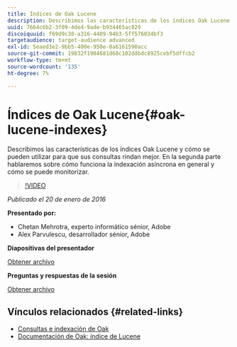 ```yaml
---
title: Índices de Oak Lucene
description: Describimos las características de los índices Oak Lucene y cómo se pueden utilizar para que sus consultas rindan mejor. En la segunda parte hablaremos sobre cómo funciona la indexación asíncrona en general y cómo se puede monitorizar.
uuid: 7664c6b2-3f09-4de4-9ade-b934465ac829
discoiquuid: f69d9c38-a316-4409-94b3-5ff576034bf3
targetaudience: target-audience advanced
exl-id: 5eaed3e2-9bb5-400e-950e-8a6161590acc
source-git-commit: 19832f1904681d68c102ddbdc8925cebf5dffcb2
workflow-type: tm+mt
source-wordcount: '135'
ht-degree: 7%

---
```


# Índices de Oak Lucene{#oak-lucene-indexes}

Describimos las características de los índices Oak Lucene y cómo se pueden utilizar para que sus consultas rindan mejor. En la segunda parte hablaremos sobre cómo funciona la indexación asíncrona en general y cómo se puede monitorizar.

>[!VIDEO](https://video.tv.adobe.com/v/19303/?quality=9)

*Publicado el 20 de enero de 2016*

**Presentado por:**

* Chetan Mehrotra, experto informático sénior, Adobe
* Alex Parvulescu, desarrollador sénior, Adobe

**Diapositivas del presentador**

[Obtener archivo](assets/aem-gems-012016-oak-lucene-indexes-async-local.pdf)

**Preguntas y respuestas de la sesión**

[Obtener archivo](assets/q-a-1-20-16-gem-session-oak-lucene-indexes.pdf)

## Vínculos relacionados {#related-links}

* [Consultas e indexación de Oak](https://docs.adobe.com/docs/en/aem/6-1/deploy/platform/queries-and-indexing.html)
* [Documentación de Oak: índice de Lucene](https://jackrabbit.apache.org/oak/docs/query/lucene.html)